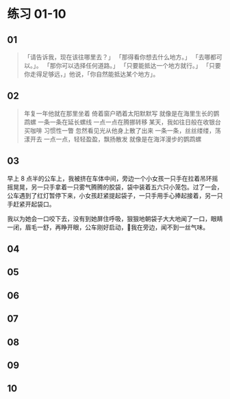 # 练习 01-10

## 01

>「请告诉我，现在该往哪里去？」
「那得看你想去什么地方。」
「去哪都可以。」。
「那你可以选择任何道路。」
「只要能抵达一个地方就行。」
「只要你走得足够远，」他说，「你自然能抵达某个地方」。



## 02


>年复一年他就在那里坐着
倚着窗户晒着太阳默默写
就像是在海里生长的鹦鹉螺
一条一条在延长螺线
一点一点在腾挪转移
某天，我如往日般在收银台买咖啡
习惯性一瞥
忽然看见光从他身上散了出来
一条一条，丝丝缕缕，荡漾开去
一点一点，轻轻盈盈，飘扬散发
就像是在海洋漫步的鹦鹉螺


## 03

早上 8 点半的公车上，我被挤在车体中间，旁边一个小女孩一只手在拉着吊环摇摇晃晃，另一只手拿着一只雾气腾腾的胶袋，袋中装着五六只小笼包。过了一会，公车遇到了红灯暂停下来，小女孩赶紧提起袋子，一只手用手心捧起接着，另一只手赶紧开起袋口。

我以为她会一口咬下去，没有到她屏住呼吸，狠狠地朝袋子大大地闻了一口，眼睛一闭，眉毛一舒，再睁开眼，公车刚好启动，我在旁边，闻不到一丝气味。

## 04
## 05
## 06
## 07
## 08
## 09
## 10


